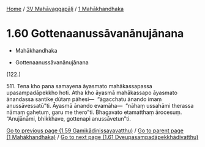 
[Home](/) / [3V Mahāvaggapāḷi](...md) / [1 Mahākhandhaka](../3V/1.md)

# 1.60 Gottenaanussāvanānujānana

* Mahākhandhaka

* Gottenaanussāvanānujānana

(122.)

511\. Tena kho pana samayena āyasmato mahākassapassa upasampadāpekkho hoti. Atha kho āyasmā mahākassapo āyasmato ānandassa santike dūtaṃ pāhesi—  “āgacchatu ānando imaṃ anussāvessatū”ti. Āyasmā ānando evamāha—  “nāhaṃ ussahāmi therassa nāmaṃ gahetuṃ, garu me thero”ti. Bhagavato etamatthaṃ ārocesuṃ. “Anujānāmi, bhikkhave, gottenapi anussāvetun”ti.

[Go to previous page (1.59 Gamikādinissayavatthu)](1.59.md) / [Go to parent page (1 Mahākhandhaka)](../3V/1.md) / [Go to next page (1.61 Dveupasampadāpekkhādivatthu)](1.61.md)


